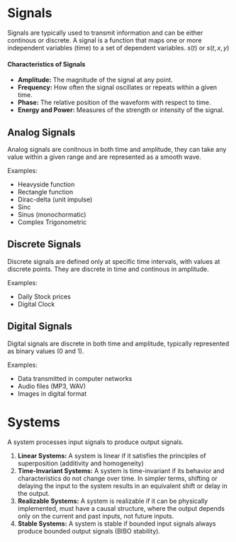 # Signals
Signals are typically used to transmit information and can be either continous or discrete. A signal is a function that maps one or more independent variables (time) to a set of dependent variables. $s(t)$ or $s(t, x, y)$

#### Characteristics of Signals
- **Amplitude:** The magnitude of the signal at any point.
- **Frequency:** How often the signal oscillates or repeats within a given time.
- **Phase:** The relative position of the waveform with respect to time.
- **Energy and Power:** Measures of the strength or intensity of the signal.

## Analog Signals
Analog signals are conitnous in both time and amplitude, they can take any value within a given range and are represented as a smooth wave.

Examples:
- Heavyside function
- Rectangle function
- Dirac-delta (unit impulse)
- Sinc
- Sinus (monochormatic)
- Complex Trigonometric

## Discrete Signals
Discrete signals are defined only at specific time intervals, with values at discrete points. They are discrete in time and continous in amplitude.

Examples:
- Daily Stock prices
- Digital Clock

## Digital Signals
Digital signals are discrete in both time and amplitude, typically represented as binary values (0 and 1).

Examples:
- Data transmitted in computer networks
- Audio files (MP3, WAV)
- Images in digital format

# Systems
A system processes input signals to produce output signals.

1. **Linear Systems:** A system is linear if it satisfies the principles of superposition (additivity and homogeneity)
2. **Time-Invariant Systems:** A system is time-invariant if its behavior and characteristics do not change over time. In simpler terms, shifting or delaying the input to the system results in an equivalent shift or delay in the output.
3. **Realizable Systems:** A system is realizable if it can be physically implemented, must have a causal structure, where the output depends only on the current and past inputs, not future inputs.
4. **Stable Systems:** A system is stable if bounded input signals always produce bounded output signals (BIBO stability).

